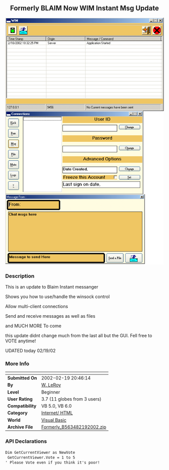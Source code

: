 ﻿<div align="center">

## Formerly BLAIM Now WIM Instant Msg Update

<img src="PIC20022182249122752.gif">
</div>

### Description

This is an update to Blaim Instant messanger

Shows you how to use/handle the winsock control

Allow multi-client connections

Send and receive messages as well as files

and MUCH MORE To come

this update didnt change much from the last all but the GUI. Fell free to VOTE anytime!

UDATED today 02/19/02
 
### More Info
 


<span>             |<span>
---                |---
**Submitted On**   |2002-02-19 20:46:14
**By**             |[W\. LeRoy](https://github.com/Planet-Source-Code/PSCIndex/blob/master/ByAuthor/w-leroy.md)
**Level**          |Beginner
**User Rating**    |3.7 (11 globes from 3 users)
**Compatibility**  |VB 5\.0, VB 6\.0
**Category**       |[Internet/ HTML](https://github.com/Planet-Source-Code/PSCIndex/blob/master/ByCategory/internet-html__1-34.md)
**World**          |[Visual Basic](https://github.com/Planet-Source-Code/PSCIndex/blob/master/ByWorld/visual-basic.md)
**Archive File**   |[Formerly\_B563482192002\.zip](https://github.com/Planet-Source-Code/w-leroy-formerly-blaim-now-wim-instant-msg-update__1-31914/archive/master.zip)

### API Declarations

```
Dim GetCurrentViewer as NewVote
 GetCurrentViewer.Vote = 1 to 5
' Please Vote even if you think it's poor!
```





